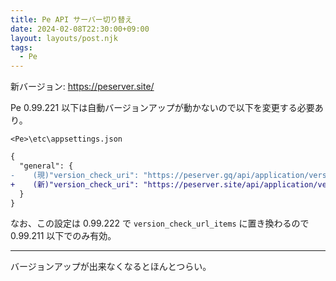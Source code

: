 ```yaml
---
title: Pe API サーバー切り替え
date: 2024-02-08T22:30:00+09:00
layout: layouts/post.njk
tags:
  - Pe
---
```


新バージョン: https://peserver.site/

Pe 0.99.221 以下は自動バージョンアップが動かないので以下を変更する必要あり。

`<Pe>\etc\appsettings.json`

```diff
{
  "general": {
-    (現)"version_check_uri": "https://peserver.gq/api/application/version/update"
+    (新)"version_check_uri": "https://peserver.site/api/application/version/update"
  }
}
```

なお、この設定は 0.99.222 で `version_check_url_items` に置き換わるので 0.99.211 以下でのみ有効。

----------------

バージョンアップが出来なくなるとほんとつらい。
